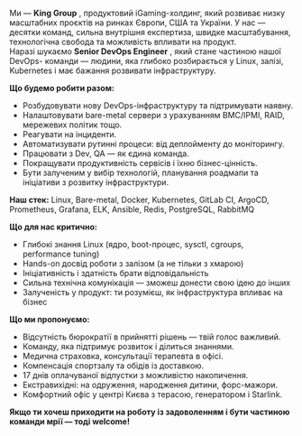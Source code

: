 Ми — **King Group** , продуктовий iGaming-холдинг, який розвиває низку
масштабних проєктів на ринках Європи, США та України. У нас — десятки команд,
сильна внутрішня експертиза, швидке масштабування, технологічна свобода та
можливість впливати на продукт.  
Наразі шукаємо **Senior DevOps Engineer** , який стане частиною нашої DevOps-
команди — людини, яка глибоко розбирається у Linux, залізі, Kubernetes і має
бажання розвивати інфраструктуру.

**Що будемо робити разом:**

  * Розбудовувати нову DevOps-інфраструктуру та підтримувати наявну.
  * Налаштовувати bare-metal сервери з урахуванням BMC/IPMI, RAID, мережевих політик тощо.
  * Реагувати на інциденти.
  * Автоматизувати рутинні процеси: від деплойменту до моніторингу.
  * Працювати з Dev, QA — як єдина команда.
  * Покращувати продуктивність сервісів і їхню бізнес-цінність.
  * Бути залученим у вибір технологій, планування роадмапи та ініціативи з розвитку інфраструктури.

**Наш стек:** Linux, Bare-metal, Docker, Kubernetes, GitLab CI, ArgoCD,
Prometheus, Grafana, ELK, Ansible, Redis, PostgreSQL, RabbitMQ

**Що для нас критично:**

  * Глибокі знання Linux (ядро, boot-процес, sysctl, cgroups, performance tuning)
  * Hands-on досвід роботи з залізом (а не тільки з хмарою)
  * Ініціативність і здатність брати відповідальність
  * Сильна технічна комунікація — зможеш донести свою ідею до інших
  * Залученість у продукт: ти розумієш, як інфраструктура впливає на бізнес

**Що ми пропонуємо:**

  * Відсутність бюрократії в прийнятті рішень — твій голос важливий.
  * Команду, яка підтримує розвиток і ділиться знаннями.
  * Медична страховка, консультації терапевта в офісі.
  * Компенсація спортзалу та обідів із доставкою.
  * 17 днів оплачуваної відпустки з можливістю накопичення.
  * Екстравихідні: на одруження, народження дитини, форс-мажори.
  * Комфортний офіс у центрі Києва з терасою, генератором і Starlink.

  
**Якщо ти хочеш приходити на роботу із задоволенням і бути частиною команди
мрії — тоді welcome!**